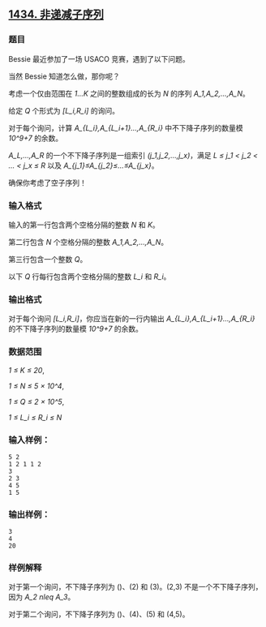 ## [1434. 非递减子序列](https://www.acwing.com/problem/content/1436/)

### 题目

Bessie 最近参加了一场 USACO 竞赛，遇到了以下问题。

当然 Bessie 知道怎么做，那你呢？

考虑一个仅由范围在 *1…K* 之间的整数组成的长为 *N* 的序列 *A_1,A_2,…,A_N*。

给定 *Q* 个形式为 *[L_i,R_i]* 的询问。

对于每个询问，计算 *A_{L_i},A_{L_i+1}…,A_{R_i}* 中不下降子序列的数量模 *10^9+7* 的余数。

*A_L,…,A_R* 的一个不下降子序列是一组索引 *(j_1,j_2,…,j_x)*，满足 *L ≤ j_1 < j_2 < … < j_x ≤ R* 以及 *A_{j_1}≤A_{j_2}≤…≤A_{j_x}*。

确保你考虑了空子序列！

### 输入格式

输入的第一行包含两个空格分隔的整数 *N* 和 *K*。

第二行包含 *N* 个空格分隔的整数 *A_1,A_2,…,A_N*。

第三行包含一个整数 *Q*。

以下 *Q* 行每行包含两个空格分隔的整数 *L_i* 和 *R_i*。

### 输出格式

对于每个询问 *[L_i,R_i]*，你应当在新的一行内输出 *A_{L_i},A_{L_i+1}…,A_{R_i}* 的不下降子序列的数量模 *10^9+7* 的余数。

### 数据范围

*1 ≤ K ≤ 20*,

*1 ≤ N ≤ 5 × 10^4*,

*1 ≤ Q ≤ 2 × 10^5*,

*1 ≤ L_i ≤ R_i ≤ N*

### 输入样例：

```
5 2
1 2 1 1 2
3
2 3
4 5
1 5
```

### 输出样例：

```
3
4
20
```

### 样例解释

对于第一个询问，不下降子序列为 ()、(2) 和 (3)。(2,3) 不是一个不下降子序列，因为 *A_2 nleq A_3*。

对于第二个询问，不下降子序列为 ()、(4)、(5) 和 (4,5)。
